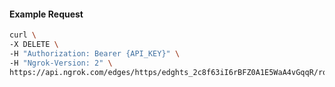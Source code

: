 <!-- Code generated for API Clients. DO NOT EDIT. -->

#### Example Request

```bash
curl \
-X DELETE \
-H "Authorization: Bearer {API_KEY}" \
-H "Ngrok-Version: 2" \
https://api.ngrok.com/edges/https/edghts_2c8f63iI6rBFZ0A1E5WaA4vGqqR/routes/edghtsrt_2c8f640hAXUKxIDphaEbpvgd34a/ip_restriction
```
